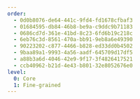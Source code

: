 ```yaml
---
order:
  - 0d0b8076-de64-441c-9fd4-fd1678cfbaf3
  - 01684595-db84-46b8-be9a-c9ddc9b71183
  - 0686cd7d-361e-41bd-8c23-6fd6b19c218c
  - 6eb76c3d-8561-470a-bb91-9eb8a6e49390
  - 90223202-c877-4466-b828-ed33dd0b4502
  - 9baa89a1-9993-4a56-aadf-645709d17df5
  - a88b3a6d-4046-42e9-9f17-3f4826417521
  - ccb40962-b21d-4e43-b801-32e8052676e0
level:
  0: Core
  1: Fine-grained
---
```

